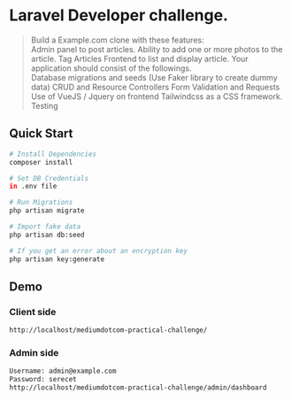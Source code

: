   

# Laravel Developer challenge.

> Build a Example.com clone with these features:  
Admin panel to post articles. 
Ability to add one or more photos to the article. 
Tag Articles Frontend to list and display article. 
Your application should consist of the followings.  
Database migrations and seeds (Use Faker library to create dummy data) 
CRUD and Resource Controllers 
Form Validation and Requests 
Use of VueJS / Jquery on frontend 
Tailwindcss as a CSS framework. 
Testing

## Quick Start

``` bash
# Install Dependencies
composer install

# Set DB Credentials 
in .env file

# Run Migrations
php artisan migrate

# Import fake data
php artisan db:seed

# If you get an error about an encryption key
php artisan key:generate
```

## Demo

### Client side
``` bash
http://localhost/mediumdotcom-practical-challenge/
```
### Admin side
``` bash
Username: admin@example.com
Password: serecet
http://localhost/mediumdotcom-practical-challenge/admin/dashboard
```
